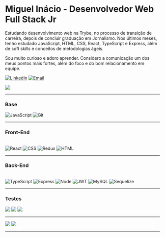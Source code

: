 <h1>Miguel Inácio - Desenvolvedor Web Full Stack Jr</h1>

<p>Estudando desenvolvimento web na Trybe, no processo de transição de carreira, depois de concluir graduação em Jornalismo. Nos últimos meses, tenho estudado JavaScript, HTML, CSS, React, TypeScript e Express, além de soft skills e conceitos de metodologias ágeis. <p/>
<p>Sou muito curioso e adoro aprender. Considero a comunicação um dos meus pontos mais fortes, além do foco e do bom relacionamento em equipe. </p>

<a href="https://www.linkedin.com/in/miguel-inacio/"><img alt="LinkedIn" src="https://img.shields.io/badge/LinkedIn-0077B5?style=for-the-badge&logo=linkedin&logoColor=white" /></a>
<a href="mailto:miguel.angelo.inacio@gmail.com"><img alt="Email" src="https://img.shields.io/badge/Gmail-D14836?style=for-the-badge&logo=gmail&logoColor=white" /></a>
<section>
  <img src="https://media.giphy.com/media/xTiIzJSKB4l7xTouE8/giphy.gif" />
</section>
<hr>

<h3>Base</h3>
  <section>
    <img alt="JavaScript" src="https://img.shields.io/badge/JavaScript-323330?style=for-the-badge&logo=javascript&logoColor=F7DF1E"/>
    <img alt="Git" src="https://img.shields.io/badge/GIT-E44C30?style=for-the-badge&logo=git&logoColor=white" /> 
  </section>
<hr>

<h3>Front-End</h3><br>
  <section>
    <img alt="React" src="https://img.shields.io/badge/React-20232A?style=for-the-badge&logo=react&logoColor=61DAFB" />
    <img alt="CSS" src="https://img.shields.io/badge/CSS3-1572B6?style=for-the-badge&logo=css3&logoColor=white" />
    <img alt="Redux" src="https://img.shields.io/badge/Redux-593D88?style=for-the-badge&logo=redux&logoColor=white" />
    <img alt="HTML" src="https://img.shields.io/badge/HTML5-E34F26?style=for-the-badge&logo=html5&logoColor=white" />
  </section>
<hr>

<h3>Back-End</h3><br>
  <section>
    <img alt="TypeScript" src="https://img.shields.io/badge/TypeScript-007ACC?style=for-the-badge&logo=typescript&logoColor=white" />
    <img alt="Express" src="https://img.shields.io/badge/Express.js-000000?style=for-the-badge&logo=express&logoColor=white" />
    <img alt="Node" src="https://img.shields.io/badge/Node.js-339933?style=for-the-badge&logo=nodedotjs&logoColor=white" />
    <img alt="JWT" src="https://img.shields.io/badge/JWT-000000?style=for-the-badge&logo=JSON%20web%20tokens&logoColor=white" />
    <img alt="MySQL" src="https://img.shields.io/badge/MySQL-005C84?style=for-the-badge&logo=mysql&logoColor=white" />
    <img alt="Sequelize" src="https://img.shields.io/badge/Sequelize-52B0E7?style=for-the-badge&logo=Sequelize&logoColor=white" /> 
  </section>
<hr>

<h3>Testes</h3>
<section>
  <img alt"Jest" src="https://img.shields.io/badge/Jest-C21325?style=for-the-badge&logo=jest&logoColor=white"/>
  <img alt"Mocha" src="https://img.shields.io/badge/chai-A30701?style=for-the-badge&logo=chai&logoColor=white"/>
  <img alt"Chai" src="https://img.shields.io/badge/Mocha-8D6748?style=for-the-badge&logo=Mocha&logoColor=white"/>
</section>

<hr>
<section>
  <img src="https://github-readme-stats-git-masterrstaa-rickstaa.vercel.app/api?username=miguel-inacio&theme=merko" />
  <img align="top" src="https://github-readme-stats.vercel.app/api/top-langs/?username=miguel-inacio&theme=merko&layout=compact" />
</section>
<hr>





